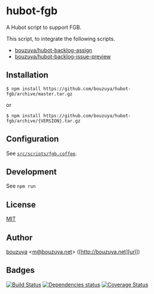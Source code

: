 # hubot-fgb

A Hubot script to support FGB.

This script, to integrate the following scripts.

- [bouzuya/hubot-backlog-assign][]
- [bouzuya/hubot-backlog-issue-preview][]

## Installation

    $ npm install https://github.com/bouzuya/hubot-fgb/archive/master.tar.gz

or

    $ npm install https://github.com/bouzuya/hubot-fgb/archive/{VERSION}.tar.gz

## Configuration

See [`src/scripts/fgb.coffee`](src/scripts/fgb.coffee).

## Development

See `npm run`

## License

[MIT](LICENSE)

## Author

[bouzuya][user] &lt;[m@bouzuya.net][mail]&gt; ([http://bouzuya.net][url])

## Badges

[![Build Status][travis-badge]][travis]
[![Dependencies status][david-dm-badge]][david-dm]
[![Coverage Status][coveralls-badge]][coveralls]

[travis]: https://travis-ci.org/faithcreates-tuesday/hubot-fgb
[travis-badge]: https://travis-ci.org/faithcreates-tuesday/hubot-fgb.svg?branch=master
[david-dm]: https://david-dm.org/faithcreates-tuesday/hubot-fgb
[david-dm-badge]: https://david-dm.org/faithcreates-tuesday/hubot-fgb.png
[coveralls]: https://coveralls.io/r/faithcreates-tuesday/hubot-fgb
[coveralls-badge]: https://img.shields.io/coveralls/faithcreates-tuesday/hubot-fgb.svg
[user]: https://github.com/bouzuya
[mail]: mailto:m@bouzuya.net
[url]: http://bouzuya.net

[bouzuya/hubot-backlog-assign]: https://github.com/bouzuya/hubot-backlog-assign
[bouzuya/hubot-backlog-issue-preview]: https://github.com/bouzuya/hubot-backlog-issue-preview
